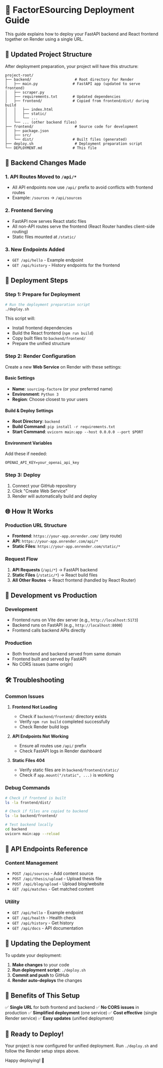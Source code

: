 # 🚀 FactorESourcing Deployment Guide

This guide explains how to deploy your FastAPI backend and React frontend together on Render using a single URL.

## 📁 **Updated Project Structure**

After deployment preparation, your project will have this structure:

```
project-root/
├── backend/                    # Root directory for Render
│   ├── main.py                # FastAPI app (updated to serve frontend)
│   ├── scraper.py
│   ├── requirements.txt       # Updated dependencies
│   ├── frontend/              # Copied from frontend/dist/ during build
│   │   ├── index.html
│   │   ├── static/
│   │   └── ...
│   └── ... (other backend files)
├── frontend/                   # Source code for development
│   ├── package.json
│   ├── src/
│   └── dist/                  # Built files (generated)
├── deploy.sh                   # Deployment preparation script
└── DEPLOYMENT.md              # This file
```

## 🔧 **Backend Changes Made**

### 1. **API Routes Moved to `/api/*`**
- All API endpoints now use `/api/` prefix to avoid conflicts with frontend routes
- Example: `/sources` → `/api/sources`

### 2. **Frontend Serving**
- FastAPI now serves React static files
- All non-API routes serve the frontend (React Router handles client-side routing)
- Static files mounted at `/static/`

### 3. **New Endpoints Added**
- `GET /api/hello` - Example endpoint
- `GET /api/history` - History endpoints for the frontend

## 🚀 **Deployment Steps**

### **Step 1: Prepare for Deployment**
```bash
# Run the deployment preparation script
./deploy.sh
```

This script will:
- Install frontend dependencies
- Build the React frontend (`npm run build`)
- Copy built files to `backend/frontend/`
- Prepare the unified structure

### **Step 2: Render Configuration**

Create a new **Web Service** on Render with these settings:

#### **Basic Settings**
- **Name**: `sourcing-factore` (or your preferred name)
- **Environment**: `Python 3`
- **Region**: Choose closest to your users

#### **Build & Deploy Settings**
- **Root Directory**: `backend`
- **Build Command**: `pip install -r requirements.txt`
- **Start Command**: `uvicorn main:app --host 0.0.0.0 --port $PORT`

#### **Environment Variables**
Add these if needed:
```
OPENAI_API_KEY=your_openai_api_key
```

### **Step 3: Deploy**
1. Connect your GitHub repository
2. Click "Create Web Service"
3. Render will automatically build and deploy

## 🌐 **How It Works**

### **Production URL Structure**
- **Frontend**: `https://your-app.onrender.com/` (any route)
- **API**: `https://your-app.onrender.com/api/*`
- **Static Files**: `https://your-app.onrender.com/static/*`

### **Request Flow**
1. **API Requests** (`/api/*`) → FastAPI backend
2. **Static Files** (`/static/*`) → React build files
3. **All Other Routes** → React frontend (handled by React Router)

## 🔄 **Development vs Production**

### **Development**
- Frontend runs on Vite dev server (e.g., `http://localhost:5173`)
- Backend runs on FastAPI (e.g., `http://localhost:8000`)
- Frontend calls backend APIs directly

### **Production**
- Both frontend and backend served from same domain
- Frontend built and served by FastAPI
- No CORS issues (same origin)

## 🛠️ **Troubleshooting**

### **Common Issues**

1. **Frontend Not Loading**
   - Check if `backend/frontend/` directory exists
   - Verify `npm run build` completed successfully
   - Check Render build logs

2. **API Endpoints Not Working**
   - Ensure all routes use `/api/` prefix
   - Check FastAPI logs in Render dashboard

3. **Static Files 404**
   - Verify static files are in `backend/frontend/static/`
   - Check if `app.mount("/static", ...)` is working

### **Debug Commands**
```bash
# Check if frontend is built
ls -la frontend/dist/

# Check if files are copied to backend
ls -la backend/frontend/

# Test backend locally
cd backend
uvicorn main:app --reload
```

## 📝 **API Endpoints Reference**

### **Content Management**
- `POST /api/sources` - Add content source
- `POST /api/thesis/upload` - Upload thesis file
- `POST /api/blog/upload` - Upload blog/website
- `GET /api/matches` - Get matched content

### **Utility**
- `GET /api/hello` - Example endpoint
- `GET /api/health` - Health check
- `GET /api/history` - Get history
- `GET /api/docs` - API documentation

## 🔄 **Updating the Deployment**

To update your deployment:

1. **Make changes** to your code
2. **Run deployment script**: `./deploy.sh`
3. **Commit and push** to GitHub
4. **Render auto-deploys** the changes

## 🎯 **Benefits of This Setup**

✅ **Single URL** for both frontend and backend
✅ **No CORS issues** in production
✅ **Simplified deployment** (one service)
✅ **Cost effective** (single Render service)
✅ **Easy updates** (unified deployment)

## 🚀 **Ready to Deploy!**

Your project is now configured for unified deployment. Run `./deploy.sh` and follow the Render setup steps above.

Happy deploying! 🎉

